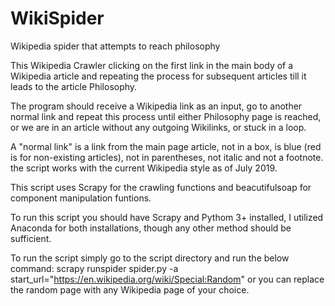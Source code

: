 # WikiSpider
Wikipedia spider that attempts to reach philosophy

This Wikipedia Crawler clicking on the first link in the main body of a Wikipedia article and repeating the process for subsequent 
articles till it leads to the article Philosophy.

The program should receive a Wikipedia link as an input, go to another normal link and repeat this process until either 
Philosophy page is reached, or we are in an article without any outgoing Wikilinks, or stuck in a loop.

A "normal link" is a link from the main page article, not in a box, is blue (red is for non-existing articles), 
not in parentheses, not italic and not a footnote.  the script works with the current Wikipedia style as of July 2019.

This script uses Scrapy for the crawling functions and beacutifulsoap for component manipulation funtions.

To run this script you should have Scrapy and Pythom 3+ installed, I utilized Anaconda for both installations, though any other method should be sufficient.

To run the script simply go to the script directory and run the below command:
scrapy runspider spider.py -a start_url="https://en.wikipedia.org/wiki/Special:Random"
or you can replace the random page with any Wikipedia page of your choice.
